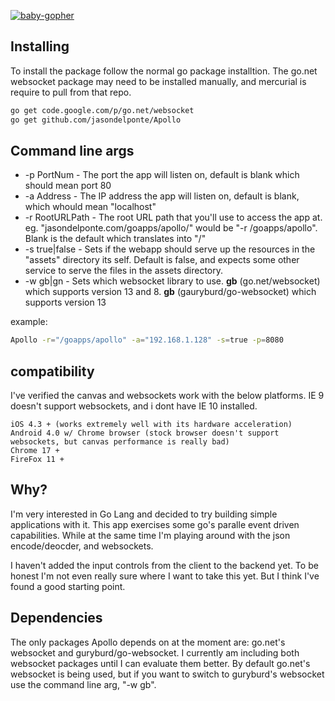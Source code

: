 [![baby-gopher](https://raw2.github.com/drnic/babygopher-site/gh-pages/images/babygopher-badge.png)](http://www.babygopher.org)

## Installing

To install the package follow the normal go package installtion.  The go.net websocket package may need to be installed manually, and mercurial is require to pull from that repo.

```bash
go get code.google.com/p/go.net/websocket
go get github.com/jasondelponte/Apollo
```

## Command line args
* -p PortNum - The port the app will listen on, default is blank which should mean port 80
* -a Address - The IP address the app will listen on, default is blank, which whould mean "localhost"
* -r RootURLPath - The root URL path that you'll use to access the app at. eg. "jasondelponte.com/goapps/apollo/" would be "-r /goapps/apollo".  Blank is the default which translates into "/"
* -s true|false - Sets if the webapp should serve up the resources in the "assets" directory its self. Default is false, and expects some other service to serve the files in the assets directory.
* -w gb|gn - Sets which websocket library to use. **gb** (go.net/websocket) which supports version 13 and 8. **gb** (gauryburd/go-websocket) which supports version 13

example:
```bash
Apollo -r="/goapps/apollo" -a="192.168.1.128" -s=true -p=8080
```

## compatibility ##
I've verified the canvas and websockets work with the below platforms. IE 9 doesn't support websockets, and i dont have IE 10 installed.
```
iOS 4.3 + (works extremely well with its hardware acceleration)
Android 4.0 w/ Chrome browser (stock browser doesn't support websockets, but canvas performance is really bad)
Chrome 17 +
FireFox 11 +
```

## Why?
I'm very interested in Go Lang and decided to try building simple applications with it.  This app exercises some go's paralle event driven capabilities. While at the same time I'm playing around with the json encode/deocder, and websockets.

I haven't added the input controls from the client to the backend yet.  To be honest I'm not even really sure where I want to take this yet.  But I think I've found a good starting point.

## Dependencies
The only packages Apollo depends on at the moment are: go.net's websocket and guryburd/go-websocket.  I currently am including both websocket packages until I can evaluate them better.  By default go.net's websocket is being used, but if you want to switch to guryburd's websocket use the command line arg, "-w gb".
